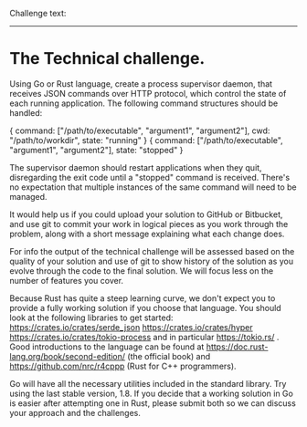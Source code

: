 Challenge text:

---

# The Technical challenge.

Using Go or Rust language, create a process supervisor daemon, that receives JSON commands over HTTP protocol, which control the state of each running application.
The following command structures should be handled:

{ command: ["/path/to/executable", "argument1", "argument2"],
  cwd: "/path/to/workdir",
  state: "running"
}
{ command: ["/path/to/executable", "argument1", "argument2"],
   state: "stopped"
}

The supervisor daemon should restart applications when they quit, disregarding the exit code until a "stopped" command is received. There's no expectation that multiple instances of the same command will need to be managed.

It would help us if you could upload your solution to GitHub or Bitbucket, and use git to commit your work in logical pieces as you work through the problem, along with a short message explaining what each change does.

For info the output of the technical challenge will be assessed based on the quality of your solution and use of git to show history of the solution as you evolve through the code to the final solution. We will focus less on the number of features you cover.

Because Rust has quite a steep learning curve, we don't expect you to provide a fully working solution if you choose that language. You should look at the following libraries to get started: https://crates.io/crates/serde_json https://crates.io/crates/hyper https://crates.io/crates/tokio-process and in particular https://tokio.rs/ . Good introductions to the language can be found at https://doc.rust-lang.org/book/second-edition/ (the official book) and https://github.com/nrc/r4cppp (Rust for C++ programmers).

Go will have all the necessary utilities included in the standard library. Try using the last stable version, 1.8.
If you decide that a working solution in Go is easier after attempting one in Rust, please submit both so we can discuss your approach and the challenges.